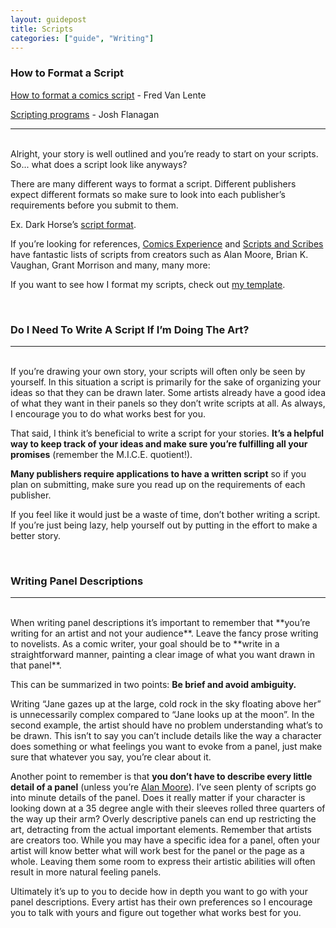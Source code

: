 ```yaml
---
layout: guidepost
title: Scripts
categories: ["guide", "Writing"]
---
```


### How to Format a Script

[How to format a comics script](http://www.fredvanlente.com/comix.html) - Fred Van Lente

[Scripting programs](http://ifanboy.com/articles/writing-comics-scripting-programs/) - Josh Flanagan

<hr><br>
Alright, your story is well outlined and you’re ready to start on your scripts. So... what does a script look like anyways?

There are many different ways to format a script. Different publishers expect different formats so make sure to look into each publisher’s requirements before you submit to them.

Ex. Dark Horse’s [script format](http://images.darkhorse.com/darkhorse08/company/submissions/scriptguide.pdf).

If you’re looking for references, [Comics Experience](http://www.comicsexperience.com/scripts/) and [Scripts and Scribes](http://www.scriptsandscribes.com/sample-comic-scripts/ ) have fantastic lists of scripts from creators such as Alan Moore, Brian K. Vaughan, Grant Morrison and many, many more:

If you want to see how I format my scripts, check out [my template](https://drive.google.com/file/d/0BzXFj1TaWVQcYWJadGFjaDlieTg/view?usp=sharing).

<br>

### Do I Need To Write A Script If I’m Doing The Art?

<hr><br>
If you’re drawing your own story, your scripts will often only be seen by yourself. In this situation a script is primarily for the sake of organizing your ideas so that they can be drawn later. Some artists already have a good idea of what they want in their panels so they don’t write scripts at all. As always, I encourage you to do what works best for you.

That said, I think it’s beneficial to write a script for your stories. **It’s a helpful way to keep track of your ideas and make sure you’re fulfilling all your promises** (remember the M.I.C.E. quotient!).

**Many publishers require applications to have a written script** so if you plan on submitting, make sure you read up on the requirements of each publisher.

If you feel like it would just be a waste of time, don’t bother writing a script. If you’re just being lazy, help yourself out by putting in the effort to make a better story.

<br>

### Writing Panel Descriptions

<hr><br>
When writing panel descriptions it’s important to remember that **you’re writing for an artist and not your audience**. Leave the fancy prose writing to novelists. As a comic writer, your goal should be to **write in a straightforward manner, painting a clear image of what you want drawn in that panel**. 

This can be summarized in two points: **Be brief and avoid ambiguity.**

Writing “Jane gazes up at the large, cold rock in the sky floating above her” is unnecessarily complex compared to “Jane looks up at the moon”. In the second example, the artist should have no problem understanding what’s to be drawn. This isn’t to say you can’t include details like the way a character does something or what feelings you want to evoke from a panel, just make sure that whatever you say, you’re clear about it.

Another point to remember is that **you don’t have to describe every little detail of a panel** (unless you’re [Alan Moore](http://cdn.chud.com/e/e2/e2b796d6_main-qimg-4e71a58bb3164b51103d9b884c66c550.png)). I’ve seen plenty of scripts go into minute details of the panel. Does it really matter if your character is looking down at a 35 degree angle with their sleeves rolled three quarters of the way up their arm? Overly descriptive panels can end up restricting the art, detracting from the actual important elements. Remember that artists are creators too. While you may have a specific idea for a panel, often your artist will know better what will work best for the panel or the page as a whole. Leaving them some room to express their artistic abilities will often result in more natural feeling panels.

Ultimately it’s up to you to decide how in depth you want to go with your panel descriptions. Every artist has their own preferences so I encourage you to talk with yours and figure out together what works best for you.
